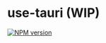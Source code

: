 # use-tauri (WIP)

[![NPM version](https://img.shields.io/npm/v/use-tauri?color=a1b858&label=)](https://www.npmjs.com/package/use-tauri)
